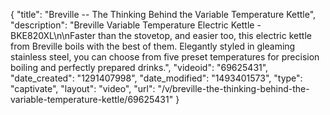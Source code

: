 {
    "title": "Breville -- The Thinking Behind the Variable Temperature Kettle",
    "description": "Breville Variable Temperature Electric Kettle - BKE820XL\n\nFaster than the stovetop, and easier too, this electric kettle from Breville boils with the best of them. Elegantly styled in gleaming stainless steel, you can choose from five preset temperatures for precision boiling and perfectly prepared drinks.",
    "videoid": "69625431",
    "date_created": "1291407998",
    "date_modified": "1493401573",
    "type": "captivate",
    "layout": "video",
    "url": "\/v\/breville-the-thinking-behind-the-variable-temperature-kettle\/69625431"
}